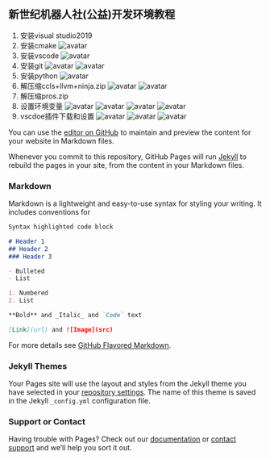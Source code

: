 ## 新世纪机器人社(公益)开发环境教程
1. 安装visual studio2019
2. 安装cmake 
![avatar](./pic/1.cmake.jpg)
3. 安装vscode
![avatar](./pic/2.vscode.jpg)
4. 安装git
![avatar](./pic/3.git-1.jpg)
![avatar](./pic/3.git-2.jpg)
5. 安装python
![avatar](./pic/4.pthon.jpg)
6. 解压缩ccls+llvm+ninja.zip
![avatar](./pic/5.ccls+llvm+ninja-1)
![avatar](./pic/5.ccls+llvm+ninja-2)
7. 解压缩pros.zip
8. 设置环境变量
![avatar](./pic/7.环境变量-1.jpg)
![avatar](./pic/7.环境变量-2.jpg)
![avatar](./pic/7.环境变量-3.jpg)
![avatar](./pic/7.环境变量-4.jpg)
9. vscdoe插件下载和设置
![avatar](./pic/8.vscode-1.jpg)
![avatar](./pic/8.vscode-2.jpg)
![avatar](./pic/8.vscode-3.jpg)







You can use the [editor on GitHub](https://github.com/3038922/new_century_robotoics/edit/master/README.md) to maintain and preview the content for your website in Markdown files.

Whenever you commit to this repository, GitHub Pages will run [Jekyll](https://jekyllrb.com/) to rebuild the pages in your site, from the content in your Markdown files.

### Markdown

Markdown is a lightweight and easy-to-use syntax for styling your writing. It includes conventions for

```markdown
Syntax highlighted code block

# Header 1
## Header 2
### Header 3

- Bulleted
- List

1. Numbered
2. List

**Bold** and _Italic_ and `Code` text

[Link](url) and ![Image](src)
```

For more details see [GitHub Flavored Markdown](https://guides.github.com/features/mastering-markdown/).

### Jekyll Themes

Your Pages site will use the layout and styles from the Jekyll theme you have selected in your [repository settings](https://github.com/3038922/new_century_robotoics/settings). The name of this theme is saved in the Jekyll `_config.yml` configuration file.

### Support or Contact

Having trouble with Pages? Check out our [documentation](https://help.github.com/categories/github-pages-basics/) or [contact support](https://github.com/contact) and we’ll help you sort it out.
